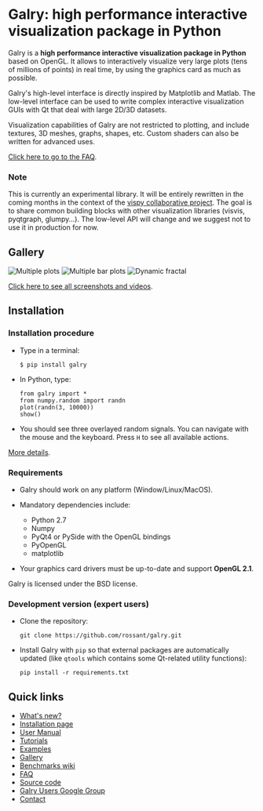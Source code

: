 Galry: high performance interactive visualization package in Python
===================================================================

Galry is a **high performance interactive visualization package in 
Python** based on OpenGL.
It allows to interactively visualize very large plots (tens of millions of
points) in real time, by using the graphics card as much as possible.

Galry's high-level interface is directly inspired by Matplotlib and Matlab.
The low-level interface can be used to write complex interactive visualization
GUIs with Qt that deal with large 2D/3D datasets.

Visualization capabilities of Galry are not restricted to plotting, and 
include textures, 3D meshes, graphs, shapes, etc. Custom shaders can also be
written for advanced uses.

[Click here to go to the FAQ](https://github.com/rossant/galry/blob/master/docs/faq.md).

### Note

This is currently an experimental library. It will be entirely rewritten in the coming months
in the context of the [vispy collaborative project](https://github.com/vispy/vispy).
The goal is to share common building blocks with other visualization libraries
(visvis, pyqtgraph, glumpy...). The low-level API will change and we suggest not
to use it in production for now.


Gallery
-------

![Multiple plots](https://raw.github.com/rossant/galry/master/images/thumbnails/img0.jpg)
![Multiple bar plots](https://raw.github.com/rossant/galry/master/images/thumbnails/img1.jpg)
![Dynamic fractal](https://raw.github.com/rossant/galry/master/images/thumbnails/img5.jpg)

[Click here to see all screenshots and videos](https://github.com/rossant/galry/blob/master/docs/gallery.md).


Installation
------------

### Installation procedure

  * Type in a terminal:
        
        $ pip install galry

  * In Python, type:
      
        from galry import *
        from numpy.random import randn
        plot(randn(3, 10000))
        show()
        
  * You should see three overlayed random signals. You can navigate with the
    mouse and the keyboard. Press `H` to see all available actions.

[More details](https://github.com/rossant/galry/wiki/Installation).

### Requirements

  * Galry should work on any platform (Window/Linux/MacOS).
  * Mandatory dependencies include:
  
      * Python 2.7
      * Numpy
      * PyQt4 or PySide with the OpenGL bindings
      * PyOpenGL
      * matplotlib

  * Your graphics card drivers must be up-to-date and support **OpenGL 2.1**.

Galry is licensed under the BSD license.

### Development version (expert users)

  * Clone the repository:
  
        git clone https://github.com/rossant/galry.git
  
  * Install Galry with `pip` so that external packages are automatically
    updated (like `qtools` which contains some Qt-related utility functions):
  
        pip install -r requirements.txt


Quick links
-----------

  * [What's new?](https://github.com/rossant/galry/blob/master/CHANGES.md)
  * [Installation page](https://github.com/rossant/galry/wiki/Installation)
  * [User Manual](https://github.com/rossant/galry/blob/master/docs/manual.md)
  * [Tutorials](https://github.com/rossant/galry/tree/master/tutorials)
  * [Examples](https://github.com/rossant/galry/tree/master/examples)
  * [Gallery](https://github.com/rossant/galry/blob/master/docs/gallery.md)
  * [Benchmarks wiki](https://github.com/rossant/galry/wiki/Benchmarks)
  * [FAQ](https://github.com/rossant/galry/blob/master/docs/faq.md)
  * [Source code](https://github.com/rossant/galry)
  * [Galry Users Google Group](https://groups.google.com/forum/?fromgroups#!forum/galry-users)
  * [Contact](http://cyrille.rossant.net)
  
  
